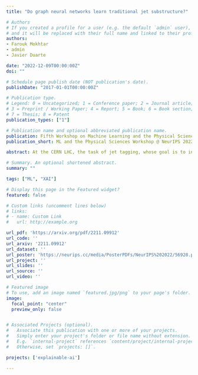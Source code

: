 ```yaml
---
title: "Do graph neural networks learn traditional jet substructure?"

# Authors
# If you created a profile for a user (e.g. the default `admin` user), write the username (folder name) here
# and it will be replaced with their full name and linked to their profile.
authors:
- Farouk Mokhtar
- admin
- Javier Duarte

date: "2022-12-09T00:00:00Z"
doi: ""

# Schedule page publish date (NOT publication's date).
publishDate: "2017-01-01T00:00:00Z"

# Publication type.
# Legend: 0 = Uncategorized; 1 = Conference paper; 2 = Journal article;
# 3 = Preprint / Working Paper; 4 = Report; 5 = Book; 6 = Book section;
# 7 = Thesis; 8 = Patent
publication_types: ["1"]

# Publication name and optional abbreviated publication name.
publication: Fifth Workshop on Machine Learning and the Physical Sciences @ NeurIPS 2022
publication_short: ML and the Physical Sciences Workshop @ NeurIPS 2022

abstract: At the CERN LHC, the task of jet tagging, whose goal is to infer the origin of a jet given a set of final-state particles, is dominated by machine learning methods. Graph neural networks have been used to address this task by treating jets as point clouds with underlying, learnable, edge connections between the particles inside. We explore the decision-making process for one such state-of-the-art network, ParticleNet, by looking for relevant edge connections identified using the layerwise-relevance propagation technique. As the model is trained, we observe changes in the distribution of relevant edges connecting different intermediate clusters of particles, known as subjets. The resulting distribution of subjet connections is different for signal jets originating from top quarks, whose subjets typically correspond to its three decay products, and background jets originating from lighter quarks and gluons. This behavior indicates that the model is using traditional jet substructure observables, such as the number of prongs -- energetic particle clusters -- within a jet, when identifying jets.

# Summary. An optional shortened abstract.
summary: ""

tags: ["ML", "XAI"]

# Display this page in the Featured widget?
featured: false

# Custom links (uncomment lines below)
# links:
# - name: Custom Link
#   url: http://example.org

url_pdf: 'https://arxiv.org/pdf/2211.09912'
url_code: ''
url_arxiv: '2211.09912'
url_dataset: ''
url_poster: 'https://neurips.cc/media/PosterPDFs/NeurIPS%202022/56928.png'
url_project: ''
url_slides: ''
url_source: ''
url_video: ''

# Featured image
# To use, add an image named `featured.jpg/png` to your page's folder.
image:
  focal_point: "center"
  preview_only: false


# Associated Projects (optional).
#   Associate this publication with one or more of your projects.
#   Simply enter your project's folder or file name without extension.
#   E.g. `internal-project` references `content/project/internal-project/index.md`.
#   Otherwise, set `projects: []`.

projects: ['explainable-ai']

---
```

